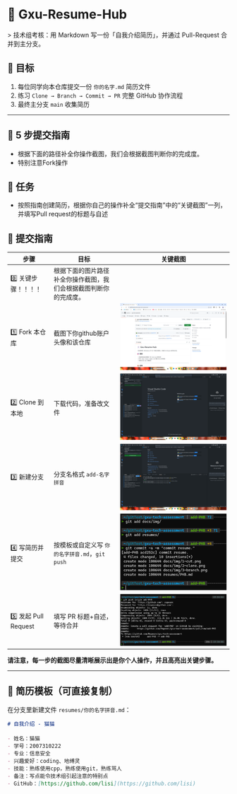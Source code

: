 
# 📄 Gxu-Resume-Hub
&gt; 技术组考核：用 Markdown 写一份「自我介绍简历」，并通过 Pull-Request 合并到主分支。

## 🎯 目标
1. 每位同学向本仓库提交一份 `你的名字.md` 简历文件  
2. 练习 `Clone → Branch → Commit → PR` 完整 GitHub 协作流程  
3. 最终主分支 `main` 收集简历

---

## 🚀 5 步提交指南
* 根据下面的路径补全你操作截图，我们会根据截图判断你的完成度。
* 特别注意Fork操作
## 🍪 任务
- 按照指南创建简历，根据你自己的操作补全“提交指南”中的“关键截图”一列，并填写Pull request的标题与自述

## 🚀 提交指南

| 步骤 | 目标 | 关键截图 |
|----|----|----|
| 0️⃣ 关键步骤！！！！|根据下面的图片路径补全你操作截图，我们会根据截图判断你的完成度。||
| 1️⃣ Fork 本仓库 | 截图下你github账户头像和该仓库 | ![cut](docs\0da7c5a3-662b-4166-b357-fc47a7481ff0.png) |
| 2️⃣ Clone 到本地 | 下载代码，准备改文件 | ![clone](docs\077e5691-7ce0-4746-a879-119d8c362c19.png) |
| 3️⃣ 新建分支 | 分支名格式 `add-名字拼音` | ![branch](docs\f7dda7e6-dbfc-4633-bb21-674f603a966a.png) |
| 4️⃣ 写简历并提交 | 按模板或自定义写 `你的名字拼音.md`，`git push` | ![commit](docs/img/4-commit.png) |
| 5️⃣ 发起 Pull Request | 填写 PR 标题+自述，等待合并 | ![pr](docs/img/5-pr.png) |


**请注意，每一步的截图尽量清晰展示出是你个人操作，并且高亮出关键步骤。**

---

## 📝 简历模板（可直接复制）
在分支里新建文件 `resumes/你的名字拼音.md`：

```markdown
# 自我介绍 - 猫猫

- 姓名：猫猫
- 学号：2007310222  
- 专业：信息安全 
- 兴趣爱好：coding、地缚灵
- 技能：熟练使用cpp，熟练使用git，熟练骂人
- 备注：写点能令技术组引起注意的特别点
- GitHub：[https://github.com/lisi](https://github.com/lisi)

